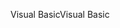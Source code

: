 <span data-ttu-id="35ebb-101">Visual Basic</span><span class="sxs-lookup"><span data-stu-id="35ebb-101">Visual Basic</span></span>